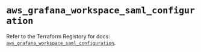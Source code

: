 # `aws_grafana_workspace_saml_configuration`

Refer to the Terraform Registory for docs: [`aws_grafana_workspace_saml_configuration`](https://registry.terraform.io/providers/hashicorp/aws/4.66.1/docs/resources/grafana_workspace_saml_configuration).
